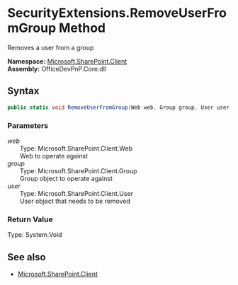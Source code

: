 # SecurityExtensions.RemoveUserFromGroup Method  
Removes a user from a group  

**Namespace:** [Microsoft.SharePoint.Client](Microsoft.SharePoint.Client.md)  
**Assembly:** OfficeDevPnP.Core.dll  
## Syntax
```C#
public static void RemoveUserFromGroup(Web web, Group group, User user)
```
### Parameters
*web*  
&emsp;&emsp;Type: Microsoft.SharePoint.Client.Web  
&emsp;&emsp;Web to operate against  
*group*  
&emsp;&emsp;Type: Microsoft.SharePoint.Client.Group  
&emsp;&emsp;Group object to operate against  
*user*  
&emsp;&emsp;Type: Microsoft.SharePoint.Client.User  
&emsp;&emsp;User object that needs to be removed  
### Return Value
Type: System.Void  

## See also
- [Microsoft.SharePoint.Client](Microsoft.SharePoint.Client.md)
